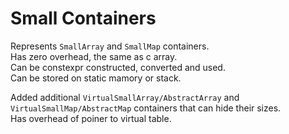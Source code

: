 # Small Containers

Represents `SmallArray` and `SmallMap` containers. \
Has zero overhead, the same as c array. \
Can be constexpr constructed, converted and used. \
Can be stored on static mamory or stack.

Added additional `VirtualSmallArray/AbstractArray` and `VirtualSmallMap/AbstractMap` containers that can hide their sizes. \
Has overhead of poiner to virtual table.
